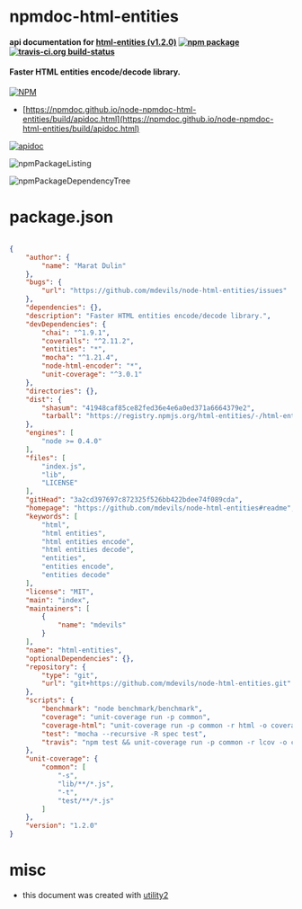 # npmdoc-html-entities

#### api documentation for  [html-entities (v1.2.0)](https://github.com/mdevils/node-html-entities#readme)  [![npm package](https://img.shields.io/npm/v/npmdoc-html-entities.svg?style=flat-square)](https://www.npmjs.org/package/npmdoc-html-entities) [![travis-ci.org build-status](https://api.travis-ci.org/npmdoc/node-npmdoc-html-entities.svg)](https://travis-ci.org/npmdoc/node-npmdoc-html-entities)

#### Faster HTML entities encode/decode library.

[![NPM](https://nodei.co/npm/html-entities.png?downloads=true&downloadRank=true&stars=true)](https://www.npmjs.com/package/html-entities)

- [https://npmdoc.github.io/node-npmdoc-html-entities/build/apidoc.html](https://npmdoc.github.io/node-npmdoc-html-entities/build/apidoc.html)

[![apidoc](https://npmdoc.github.io/node-npmdoc-html-entities/build/screenCapture.buildCi.browser.%252Ftmp%252Fbuild%252Fapidoc.html.png)](https://npmdoc.github.io/node-npmdoc-html-entities/build/apidoc.html)

![npmPackageListing](https://npmdoc.github.io/node-npmdoc-html-entities/build/screenCapture.npmPackageListing.svg)

![npmPackageDependencyTree](https://npmdoc.github.io/node-npmdoc-html-entities/build/screenCapture.npmPackageDependencyTree.svg)



# package.json

```json

{
    "author": {
        "name": "Marat Dulin"
    },
    "bugs": {
        "url": "https://github.com/mdevils/node-html-entities/issues"
    },
    "dependencies": {},
    "description": "Faster HTML entities encode/decode library.",
    "devDependencies": {
        "chai": "^1.9.1",
        "coveralls": "^2.11.2",
        "entities": "*",
        "mocha": "^1.21.4",
        "node-html-encoder": "*",
        "unit-coverage": "^3.0.1"
    },
    "directories": {},
    "dist": {
        "shasum": "41948caf85ce82fed36e4e6a0ed371a6664379e2",
        "tarball": "https://registry.npmjs.org/html-entities/-/html-entities-1.2.0.tgz"
    },
    "engines": [
        "node >= 0.4.0"
    ],
    "files": [
        "index.js",
        "lib",
        "LICENSE"
    ],
    "gitHead": "3a2cd397697c872325f526bb422bdee74f089cda",
    "homepage": "https://github.com/mdevils/node-html-entities#readme",
    "keywords": [
        "html",
        "html entities",
        "html entities encode",
        "html entities decode",
        "entities",
        "entities encode",
        "entities decode"
    ],
    "license": "MIT",
    "main": "index",
    "maintainers": [
        {
            "name": "mdevils"
        }
    ],
    "name": "html-entities",
    "optionalDependencies": {},
    "repository": {
        "type": "git",
        "url": "git+https://github.com/mdevils/node-html-entities.git"
    },
    "scripts": {
        "benchmark": "node benchmark/benchmark",
        "coverage": "unit-coverage run -p common",
        "coverage-html": "unit-coverage run -p common -r html -o coverage.html",
        "test": "mocha --recursive -R spec test",
        "travis": "npm test && unit-coverage run -p common -r lcov -o coverage.lcov && cat coverage.lcov | coveralls"
    },
    "unit-coverage": {
        "common": [
            "-s",
            "lib/**/*.js",
            "-t",
            "test/**/*.js"
        ]
    },
    "version": "1.2.0"
}
```



# misc
- this document was created with [utility2](https://github.com/kaizhu256/node-utility2)
